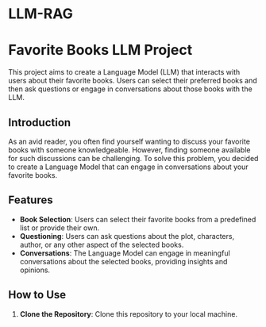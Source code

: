 # LLM-RAG

# Favorite Books LLM Project

This project aims to create a Language Model (LLM) that interacts with users about their favorite books. Users can select their preferred books and then ask questions or engage in conversations about those books with the LLM.

## Introduction

As an avid reader, you often find yourself wanting to discuss your favorite books with someone knowledgeable. However, finding someone available for such discussions can be challenging. To solve this problem, you decided to create a Language Model that can engage in conversations about your favorite books.

## Features

- **Book Selection**: Users can select their favorite books from a predefined list or provide their own.
- **Questioning**: Users can ask questions about the plot, characters, author, or any other aspect of the selected books.
- **Conversations**: The Language Model can engage in meaningful conversations about the selected books, providing insights and opinions.

## How to Use

1. **Clone the Repository**: Clone this repository to your local machine.
   
